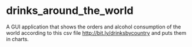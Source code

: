 # drinks_around_the_world
A GUI application that shows the orders and alcohol consumption of the world according to this csv file http://bit.ly/drinksbycountry and puts them in charts.

